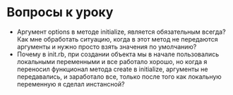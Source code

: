 # Вопросы к уроку

- Аргумент options в методе initialize, является обязательным всегда? Как мне обработать ситуацию, когда в этот метод не передаются аргументы и нужно просто взять значения по умолчанию?
- Почему в init.rb, при создании объекта мы в начале пользовались локальными переменными и все работало хорошо, но когда я переносил функционал метода create в initialize, аргументы не передавались, и заработало все, только после того как локальную переменную я сделал инстансной?